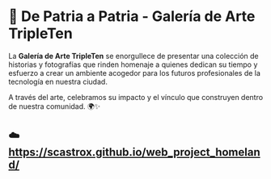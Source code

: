 # 🎨 De Patria a Patria - Galería de Arte TripleTen

La **Galería de Arte TripleTen** se enorgullece de presentar una colección de historias y fotografías que rinden homenaje a quienes dedican su tiempo y esfuerzo a crear un ambiente acogedor para los futuros profesionales de la tecnología en nuestra ciudad.

A través del arte, celebramos su impacto y el vínculo que construyen dentro de nuestra comunidad. 🌍✨

## ☁️ https://scastrox.github.io/web_project_homeland/
